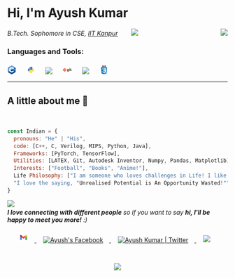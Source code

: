 <h1> Hi, I'm Ayush Kumar 
<!-- <img src="https://media.giphy.com/media/hvRJCLFzcasrR4ia7z/giphy.gif" width="25px"> <img align="right" alt="GIF" src="IMG_20210109_122338.jpg" width="260" height="190" />  -->
</h1>

<p><em>
B.Tech. Sophomore in CSE, <a href="https://www.iitk.ac.in/">IIT Kanpur</a> &nbsp;&nbsp; <img style="padding-left:1em" src="https://media.giphy.com/media/WUlplcMpOCEmTGBtBW/giphy.gif" width="30">
<img align="right" style="padding-top=1cm;" src="https://sokhonc.vercel.app/api/spotify"/>
</em></p>





<!-- <div> [![Spotify](https://sokhonc.vercel.app/api/spotify)]() </div> -->

<!-- <img align="left" width="100" height="100" src="http://www.fillmurray.com/100/100"> -->
<!-- ![image](https://sokhonc.vercel.app/api/spotify){: style="float: left"; margin-right: 10em; height="25%" width="25%"} -->

### **Languages and Tools:**  

<code><img style="align:left; padding-right:1em; padding-top:0.5em" height="20" src="https://raw.githubusercontent.com/github/explore/80688e429a7d4ef2fca1e82350fe8e3517d3494d/topics/cpp/cpp.png"></code>&nbsp;&nbsp;&nbsp;<code><img style="padding-right:1em; padding-top:0.5em" height="20" src="https://raw.githubusercontent.com/github/explore/80688e429a7d4ef2fca1e82350fe8e3517d3494d/topics/python/python.png"></code>&nbsp;&nbsp;&nbsp;<code><img style="padding-right:1em; padding-top:0.5em" height="20" src="https://raw.githubusercontent.com/simple-icons/simple-icons/develop/icons/arduino.svg"></code>&nbsp;&nbsp;&nbsp;<code><img style="padding-right:1em; padding-top:0.5em" height="20" src="https://raw.githubusercontent.com/github/explore/80688e429a7d4ef2fca1e82350fe8e3517d3494d/topics/git/git.png"></code>&nbsp;&nbsp;&nbsp;<code><img style="padding-right:1em; padding-top:0.5em" height="20" src="https://raw.githubusercontent.com/simple-icons/simple-icons/master/icons/html5.svg"></code>&nbsp;&nbsp;&nbsp;<code><img style="padding-right:1em; padding-top:0.5em" height="20" src="https://raw.githubusercontent.com/github/explore/6c6508f34230f0ac0d49e847a326429eefbfc030/topics/css/css.png"></code>
<br>
<hr>

## A little about me 🚀

<br>

```javascript
const Indian = {
  pronouns: "He" | "His",
  code: [C++, C, Verilog, MIPS, Python, Java],
  Frameworks: [PyTorch, TensorFlow],
  Utilities: [LATEX, Git, Autodesk Inventor, Numpy, Pandas, Matplotlib],
  Interests: ["Football", "Books", "Anime!"],
  Life Philosophy: ["I am someone who loves challenges in Life! I like working hard for my goals.", 
  "I love the saying, "Unrealised Potential is An Opportunity Wasted!""]
}
```
<img src="https://media.giphy.com/media/LnQjpWaON8nhr21vNW/giphy.gif" width="60"><br> <em><b>I love connecting with different people</b> so if you want to say <b>hi, I'll be happy to meet you more!</b> :)</em>

<p align="center">
  <a href="mailto:kumayu@iitk.ac.in">
    <img style="padding-right:1em; padding-top:0.5em" alt="Ayush's Facebook" width="22px" src="https://raw.githubusercontent.com/edent/SuperTinyIcons/master/images/svg/gmail.svg" />
  </a>&nbsp;&nbsp;&nbsp;
  <a href="https://www.facebook.com/HELLbender01/">
    <img style="padding-right:1em; padding-top:0.5em" alt="Ayush's Facebook" width="22px" src="https://raw.githubusercontent.com/peterthehan/peterthehan/master/assets/facebook.svg" />
  </a>&nbsp;&nbsp;&nbsp;
  <a href="https://twitter.com/kumayu_01">
    <img style="padding-right:1em; padding-top:0.5em" alt="Ayush Kumar | Twitter" width="22px" src="https://raw.githubusercontent.com/peterthehan/peterthehan/master/assets/twitter.svg" />
  </a>&nbsp;&nbsp;&nbsp;
  <a href="https://www.linkedin.com/in/kumayu0108/">
    <img style="padding-right:1em; padding-top:0.5em" lt="Ayush's LinkedIN" width="22px" src="https://raw.githubusercontent.com/peterthehan/peterthehan/master/assets/linkedin.svg" />
  </a>
</p>
<br>


<!-- [![Ayush's github stats](https://github-readme-stats.vercel.app/api?username=kumayu0108&count_private=true&show_icons=true&theme=dracula)](https://github.com/kumayu0108)&nbsp;&nbsp;&nbsp; -->
<p align="center">
  <img src="https://github-readme-stats.vercel.app/api?username=kumayu0108&count_private=true&show_icons=true&theme=dracula"/>
</p>
<!-- [![Top Langs](https://github-readme-stats.vercel.app/api/top-langs/?username=kumayu0108&show_icons=true&theme=blue)](https://github.com/kumayu0108) -->

<!-- <img align="right" style="padding-top=1cm;" src="https://github-readme-stats.vercel.app/api/top-langs/?username=kumayu0108&show_icons=true&theme=blue"/> -->
